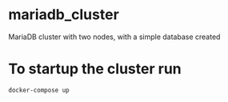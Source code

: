 # mariadb_cluster

MariaDB cluster with two nodes, with a simple database created


# To startup the cluster run

```
docker-compose up
```
